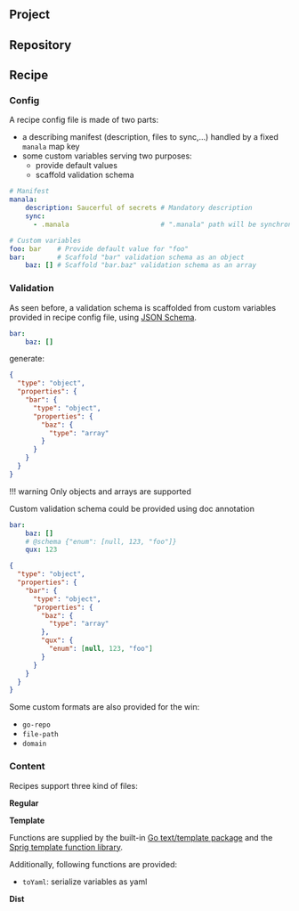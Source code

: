 ## Project

## Repository

## Recipe

### Config

A recipe config file is made of two parts:

* a describing manifest (description, files to sync,...) handled by a fixed `manala` map key
* some custom variables serving two purposes:
    * provide default values
    * scaffold validation schema

```yaml
# Manifest
manala:
    description: Saucerful of secrets # Mandatory description
    sync:
      - .manala                       # ".manala" path will be synchronized on project

# Custom variables
foo: bar    # Provide default value for "foo"
bar:        # Scaffold "bar" validation schema as an object
    baz: [] # Scaffold "bar.baz" validation schema as an array
```

### Validation

As seen before, a validation schema is scaffolded from custom variables provided in recipe config file, using [JSON Schema](https://json-schema.org/).

```yaml
bar:
    baz: []
```

generate:

```json
{
  "type": "object",
  "properties": {
    "bar": {
      "type": "object",
      "properties": {
        "baz": {
          "type": "array"
        }
      }
    }
  }
}
```

!!! warning
    Only objects and arrays are supported

Custom validation schema could be provided using doc annotation 

```yaml
bar:
    baz: []
    # @schema {"enum": [null, 123, "foo"]}
    qux: 123
```

```json
{
  "type": "object",
  "properties": {
    "bar": {
      "type": "object",
      "properties": {
        "baz": {
          "type": "array"
        },
        "qux": {
          "enum": [null, 123, "foo"]
        }
      }
    }
  }
}
```

Some custom formats are also provided for the win:

* `go-repo`
* `file-path`
* `domain` 

### Content

Recipes support three kind of files:

**Regular**

**Template**

Functions are supplied by the built-in [Go text/template package](https://golang.org/pkg/text/template/) and the
[Sprig template function library](http://masterminds.github.io/sprig/).

Additionally, following functions are provided:
* `toYaml`: serialize variables as yaml

**Dist**

